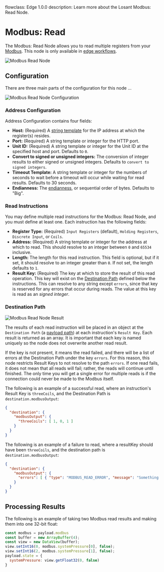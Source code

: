 flowclass: Edge 1.0.0
description: Learn more about the Losant Modbus: Read Node.

# Modbus: Read

The Modbus: Read Node allows you to read multiple registers from your [Modbus](https://en.wikipedia.org/wiki/Modbus). This node is only available in [edge workflows](/workflows/edge-workflows/).

![Modbus Read Node](/images/workflows/data/modbus-read-node.png "Modbus Read Node")

## Configuration

There are three main parts of the configuration for this node ...

![Modbus Read Node Configuration](/images/workflows/data/modbus-read-node-configuration.png "Modbus Read Node Configuration")

### Address Configuration

Address Configuration contains four fields:

* **Host:** (Required) A [string template](/workflows/accessing-payload-data/#string-templates) for the IP address at which the register(s) resides.
* **Port:** (Required) A string template or integer for the HTTP port.
* **Unit ID:** (Required) A string template or integer for the Unit ID at the specified host and port. Defaults to `0`.
* **Convert to signed or unsigned integers:** The conversion of integer results to either signed or unsigned integers. Defaults to `convert to signed integers`.
* **Timeout Template:**  A string template or integer for the numbers of seconds to wait before a timeout will occur while waiting for read results. Defaults to 30 seconds.
* **Endianness:** The [endianness](https://en.wikipedia.org/wiki/Endianness), or sequential order of bytes. Defaults to "Big".

### Read Instructions

You may define multiple read instructions for the Modbus: Read Node, and you must define at least one. Each instruction has the following fields:

* **Register Type:** (Required) `Input Registers` (default), `Holding Registers`, `Discrete Input`, or `Coils`.
* **Address:** (Required) A string template or integer for the address at which to read. This should resolve to an integer between `0` and `65534` inclusive.
* **Length:** The length for this read instruction. This field is optional, but if it set, it should resolve to an integer greater than `0`. If not set, the length defaults to `1`.
* **Result Key:** (Required) The key at which to store the result of this read operation. This key will exist on the [Destination Path](#result) defined below the instructions. This can resolve to any string except `errors`, since that key is reserved for any errors that occur during reads. The value at this key is read as an *signed integer*.

### Destination Path

![Modbus Read Node Result](/images/workflows/data/modbus-read-node-result.png "Modbus Read Node Result")

The results of each read instruction will be placed in an object at the `Destination Path` (a [payload path](/workflows/accessing-payload-data/#payload-paths)) at each instruction's `Result Key`. Each result is returned as an array. It is important that each key is named uniquely so the node does not overwrite another read result.

If the key is not present, it means the read failed, and there will be a list of errors at the Destination Path under the key `errors`. For this reason, this node restricts Result Keys to not resolve to the path `errors`. If one read fails, it does not mean that all reads will fail; rather, the reads will continue until finished. The only time you will get a single error for multiple reads is if the connection could never be made to the Modbus itself.

The following is an example of a successful read, where an instruction's Result Key is `threeCoils`, and the Destination Path is `destination.modbusOutput`:

```json
{
  "destination": {
    "modbusOutput": {
      "threeCoils": [ 1, 0, 1 ]
    }
  }
}
```

The following is an example of a failure to read, where a resultKey should have been `threeCoils`, and the destination path is `destination.modbusOutput`:

```json
{
  "destination": {
    "modbusOutput": {
      "errors": [ { "type": "MODBUS_READ_ERROR", "message": "Something useful to help you fix the issue." } ]
    }
  }
}
```

## Processing Results

The following is an example of taking two Modbus read results and making them into one 32-bit float:

```javascript
const modbus = payload.modbus
const buffer = new ArrayBuffer(4);
const view = new DataView(buffer);
view.setInt16(0, modbus.systemPressure[0], false);
view.setInt16(2, modbus.systemPressure[1], false);
payload.state = {
  systemPressure: view.getFloat32(0, false)
}
```
